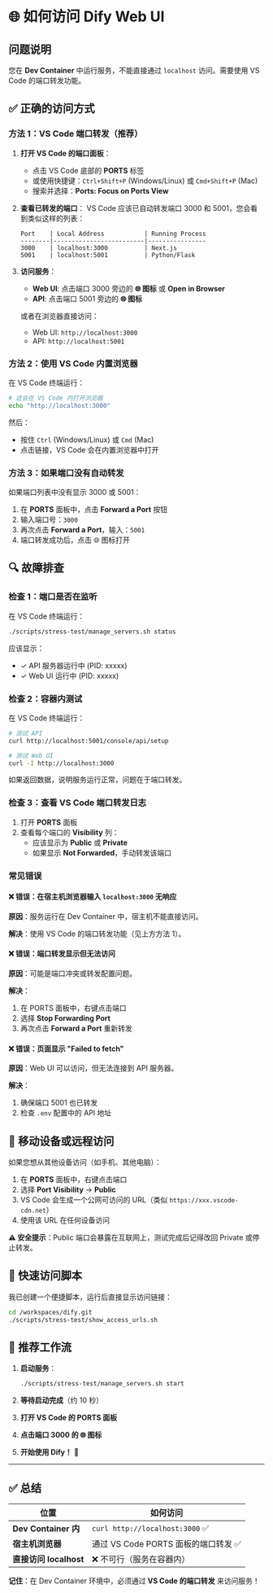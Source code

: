 # 🌐 如何访问 Dify Web UI

## 问题说明

您在 **Dev Container** 中运行服务，不能直接通过 `localhost` 访问。需要使用 VS Code 的端口转发功能。

## ✅ 正确的访问方式

### 方法 1：VS Code 端口转发（推荐）

1. **打开 VS Code 的端口面板**：
   - 点击 VS Code 底部的 **PORTS** 标签
   - 或使用快捷键：`Ctrl+Shift+P` (Windows/Linux) 或 `Cmd+Shift+P` (Mac)
   - 搜索并选择：**Ports: Focus on Ports View**

2. **查看已转发的端口**：
   VS Code 应该已自动转发端口 3000 和 5001，您会看到类似这样的列表：
   ```
   Port    | Local Address           | Running Process
   --------|-------------------------|----------------
   3000    | localhost:3000          | Next.js
   5001    | localhost:5001          | Python/Flask
   ```

3. **访问服务**：
   - **Web UI**: 点击端口 3000 旁边的 **🌐 图标** 或 **Open in Browser**
   - **API**: 点击端口 5001 旁边的 **🌐 图标**
   
   或者在浏览器直接访问：
   - Web UI: `http://localhost:3000`
   - API: `http://localhost:5001`

### 方法 2：使用 VS Code 内置浏览器

在 VS Code 终端运行：
```bash
# 这会在 VS Code 内打开浏览器
echo "http://localhost:3000"
```

然后：
- 按住 `Ctrl` (Windows/Linux) 或 `Cmd` (Mac)
- 点击链接，VS Code 会在内置浏览器中打开

### 方法 3：如果端口没有自动转发

如果端口列表中没有显示 3000 或 5001：

1. 在 **PORTS** 面板中，点击 **Forward a Port** 按钮
2. 输入端口号：`3000`
3. 再次点击 **Forward a Port**，输入：`5001`
4. 端口转发成功后，点击 🌐 图标打开

## 🔍 故障排查

### 检查 1：端口是否在监听

在 VS Code 终端运行：
```bash
./scripts/stress-test/manage_servers.sh status
```

应该显示：
- ✓ API 服务器运行中 (PID: xxxxx)
- ✓ Web UI 运行中 (PID: xxxxx)

### 检查 2：容器内测试

在 VS Code 终端运行：
```bash
# 测试 API
curl http://localhost:5001/console/api/setup

# 测试 Web UI
curl -I http://localhost:3000
```

如果返回数据，说明服务运行正常，问题在于端口转发。

### 检查 3：查看 VS Code 端口转发日志

1. 打开 **PORTS** 面板
2. 查看每个端口的 **Visibility** 列：
   - 应该显示为 **Public** 或 **Private**
   - 如果显示 **Not Forwarded**，手动转发该端口

### 常见错误

#### ❌ 错误：在宿主机浏览器输入 `localhost:3000` 无响应

**原因**：服务运行在 Dev Container 中，宿主机不能直接访问。

**解决**：使用 VS Code 的端口转发功能（见上方方法 1）。

#### ❌ 错误：端口转发显示但无法访问

**原因**：可能是端口冲突或转发配置问题。

**解决**：
1. 在 PORTS 面板中，右键点击端口
2. 选择 **Stop Forwarding Port**
3. 再次点击 **Forward a Port** 重新转发

#### ❌ 错误：页面显示 "Failed to fetch"

**原因**：Web UI 可以访问，但无法连接到 API 服务器。

**解决**：
1. 确保端口 5001 也已转发
2. 检查 `.env` 配置中的 API 地址

## 📱 移动设备或远程访问

如果您想从其他设备访问（如手机、其他电脑）：

1. 在 **PORTS** 面板中，右键点击端口
2. 选择 **Port Visibility** → **Public**
3. VS Code 会生成一个公网可访问的 URL（类似 `https://xxx.vscode-cdn.net`）
4. 使用该 URL 在任何设备访问

**⚠️ 安全提示**：Public 端口会暴露在互联网上，测试完成后记得改回 Private 或停止转发。

## 🎯 快速访问脚本

我已创建一个便捷脚本，运行后直接显示访问链接：

```bash
cd /workspaces/dify.git
./scripts/stress-test/show_access_urls.sh
```

## 📝 推荐工作流

1. **启动服务**：
   ```bash
   ./scripts/stress-test/manage_servers.sh start
   ```

2. **等待启动完成**（约 10 秒）

3. **打开 VS Code 的 PORTS 面板**

4. **点击端口 3000 的 🌐 图标**

5. **开始使用 Dify！** 🎉

---

## ✅ 总结

| 位置 | 如何访问 |
|------|----------|
| **Dev Container 内** | `curl http://localhost:3000` ✅ |
| **宿主机浏览器** | 通过 VS Code PORTS 面板的端口转发 ✅ |
| **直接访问 localhost** | ❌ 不可行（服务在容器内） |

**记住**：在 Dev Container 环境中，必须通过 **VS Code 的端口转发** 来访问服务！
